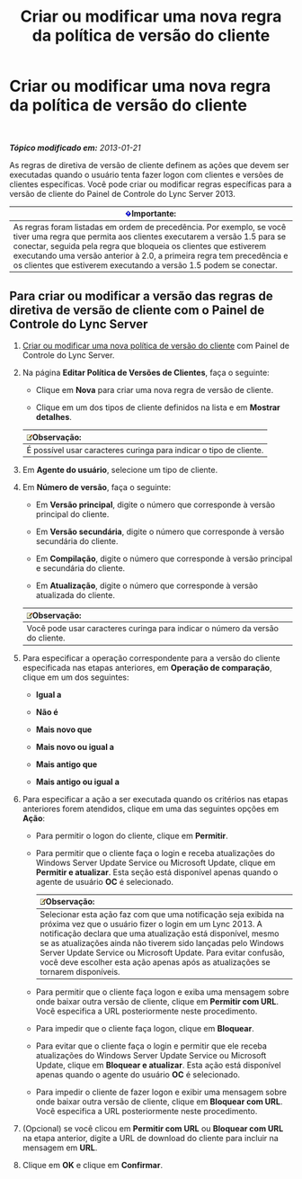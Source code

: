 ﻿---
title: Criar ou modificar uma nova regra da política de versão do cliente
TOCTitle: Criar ou modificar uma nova regra da política de versão do cliente
ms:assetid: 6f879d99-8401-41e0-a562-195c890d63ea
ms:mtpsurl: https://technet.microsoft.com/pt-br/library/JJ898478(v=OCS.15)
ms:contentKeyID: 52057633
ms.date: 05/19/2016
mtps_version: v=OCS.15
ms.translationtype: HT
---

# Criar ou modificar uma nova regra da política de versão do cliente

 

_**Tópico modificado em:** 2013-01-21_

As regras de diretiva de versão de cliente definem as ações que devem ser executadas quando o usuário tenta fazer logon com clientes e versões de clientes específicas. Você pode criar ou modificar regras específicas para a versão de cliente do Painel de Controle do Lync Server 2013.

<table>
<thead>
<tr class="header">
<th><img src="images/Gg425939.important(OCS.15).gif" title="important" alt="important" />Importante:</th>
</tr>
</thead>
<tbody>
<tr class="odd">
<td>As regras foram listadas em ordem de precedência. Por exemplo, se você tiver uma regra que permita aos clientes executarem a versão 1.5 para se conectar, seguida pela regra que bloqueia os clientes que estiverem executando uma versão anterior à 2.0, a primeira regra tem precedência e os clientes que estiverem executando a versão 1.5 podem se conectar.</td>
</tr>
</tbody>
</table>


## Para criar ou modificar a versão das regras de diretiva de versão de cliente com o Painel de Controle do Lync Server

1.  [Criar ou modificar uma nova política de versão do cliente](lync-server-2013-create-or-modify-a-new-client-version-policy.md) com Painel de Controle do Lync Server.

2.  Na página **Editar Política de Versões de Clientes**, faça o seguinte:
    
      - Clique em **Nova** para criar uma nova regra de versão de cliente.
    
      - Clique em um dos tipos de cliente definidos na lista e em **Mostrar detalhes**.
    
    <table>
    <thead>
    <tr class="header">
    <th><img src="images/Gg425756.note(OCS.15).gif" title="note" alt="note" />Observação:</th>
    </tr>
    </thead>
    <tbody>
    <tr class="odd">
    <td>É possível usar caracteres curinga para indicar o tipo de cliente.</td>
    </tr>
    </tbody>
    </table>


3.  Em **Agente do usuário**, selecione um tipo de cliente.

4.  Em **Número de versão**, faça o seguinte:
    
      - Em **Versão principal**, digite o número que corresponde à versão principal do cliente.
    
      - Em **Versão secundária**, digite o número que corresponde à versão secundária do cliente.
    
      - Em **Compilação**, digite o número que corresponde à versão principal e secundária do cliente.
    
      - Em **Atualização**, digite o número que corresponde à versão atualizada do cliente.
    
    <table>
    <thead>
    <tr class="header">
    <th><img src="images/Gg425756.note(OCS.15).gif" title="note" alt="note" />Observação:</th>
    </tr>
    </thead>
    <tbody>
    <tr class="odd">
    <td>Você pode usar caracteres curinga para indicar o número da versão do cliente.</td>
    </tr>
    </tbody>
    </table>


5.  Para especificar a operação correspondente para a versão do cliente especificada nas etapas anteriores, em **Operação de comparação**, clique em um dos seguintes:
    
      - **Igual a**
    
      - **Não é**
    
      - **Mais novo que**
    
      - **Mais novo ou igual a**
    
      - **Mais antigo que**
    
      - **Mais antigo ou igual a**

6.  Para especificar a ação a ser executada quando os critérios nas etapas anteriores forem atendidos, clique em uma das seguintes opções em **Ação**:
    
      - Para permitir o logon do cliente, clique em **Permitir**.
    
      - Para permitir que o cliente faça o login e receba atualizações do Windows Server Update Service ou Microsoft Update, clique em **Permitir e atualizar**. Esta seção está disponível apenas quando o agente de usuário **OC** é selecionado.
        
        <table>
        <thead>
        <tr class="header">
        <th><img src="images/Gg425756.note(OCS.15).gif" title="note" alt="note" />Observação:</th>
        </tr>
        </thead>
        <tbody>
        <tr class="odd">
        <td>Selecionar esta ação faz com que uma notificação seja exibida na próxima vez que o usuário fizer o login em um Lync 2013. A notificação declara que uma atualização está disponível, mesmo se as atualizações ainda não tiverem sido lançadas pelo Windows Server Update Service ou Microsoft Update. Para evitar confusão, você deve escolher esta ação apenas após as atualizações se tornarem disponíveis.</td>
        </tr>
        </tbody>
        </table>
    
      - Para permitir que o cliente faça logon e exiba uma mensagem sobre onde baixar outra versão de cliente, clique em **Permitir com URL**. Você especifica a URL posteriormente neste procedimento.
    
      - Para impedir que o cliente faça logon, clique em **Bloquear**.
    
      - Para evitar que o cliente faça o login e permitir que ele receba atualizações do Windows Server Update Service ou Microsoft Update, clique em **Bloquear e atualizar**. Esta ação está disponível apenas quando o agente do usuário **OC** é selecionado.
    
      - Para impedir o cliente de fazer logon e exibir uma mensagem sobre onde baixar outra versão de cliente, clique em **Bloquear com URL**. Você especifica a URL posteriormente neste procedimento.

7.  (Opcional) se você clicou em **Permitir com URL** ou **Bloquear com URL** na etapa anterior, digite a URL de download do cliente para incluir na mensagem em **URL**.

8.  Clique em **OK** e clique em **Confirmar**.


